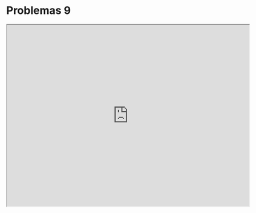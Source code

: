 # Problemas 9

<iframe src="https://drive.google.com/file/d/1nnWnf-s7NRG4SI0xskUVGf22A0DSOycf/preview" width="640" height="480" allow="autoplay"></iframe>
